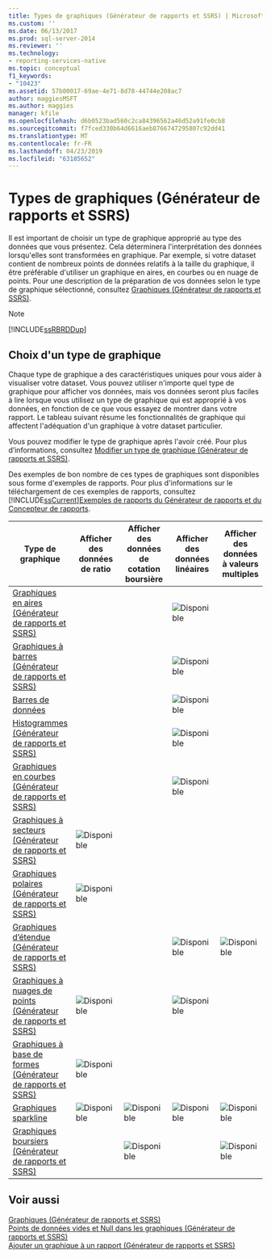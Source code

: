 ```yaml
---
title: Types de graphiques (Générateur de rapports et SSRS) | Microsoft Docs
ms.custom: ''
ms.date: 06/13/2017
ms.prod: sql-server-2014
ms.reviewer: ''
ms.technology:
- reporting-services-native
ms.topic: conceptual
f1_keywords:
- "10423"
ms.assetid: 57b00017-69ae-4e71-8d78-44744e208ac7
author: maggiesMSFT
ms.author: maggies
manager: kfile
ms.openlocfilehash: d6b0523bad560c2ca84396562a46d52a91fe0cb8
ms.sourcegitcommit: f7fced330b64d6616aeb8766747295807c92dd41
ms.translationtype: MT
ms.contentlocale: fr-FR
ms.lasthandoff: 04/23/2019
ms.locfileid: "63185652"
---
```

# <a name="chart-types-report-builder-and-ssrs"></a>Types de graphiques (Générateur de rapports et SSRS)
  Il est important de choisir un type de graphique approprié au type des données que vous présentez. Cela déterminera l'interprétation des données lorsqu'elles sont transformées en graphique. Par exemple, si votre dataset contient de nombreux points de données relatifs à la taille du graphique, il être préférable d'utiliser un graphique en aires, en courbes ou en nuage de points. Pour une description de la préparation de vos données selon le type de graphique sélectionné, consultez [Graphiques &#40;Générateur de rapports et SSRS&#41;](charts-report-builder-and-ssrs.md).  
  
> [!NOTE]  
>  [!INCLUDE[ssRBRDDup](../../includes/ssrbrddup-md.md)]  
  
## <a name="choosing-a-chart-type"></a>Choix d'un type de graphique  
 Chaque type de graphique a des caractéristiques uniques pour vous aider à visualiser votre dataset. Vous pouvez utiliser n'importe quel type de graphique pour afficher vos données, mais vos données seront plus faciles à lire lorsque vous utilisez un type de graphique qui est approprié à vos données, en fonction de ce que vous essayez de montrer dans votre rapport. Le tableau suivant résume les fonctionnalités de graphique qui affectent l'adéquation d'un graphique à votre dataset particulier.  
  
 Vous pouvez modifier le type de graphique après l'avoir créé. Pour plus d’informations, consultez [Modifier un type de graphique &#40;Générateur de rapports et SSRS&#41;](change-a-chart-type-report-builder-and-ssrs.md).  
  
 Des exemples de bon nombre de ces types de graphiques sont disponibles sous forme d'exemples de rapports. Pour plus d'informations sur le téléchargement de ces exemples de rapports, consultez [!INCLUDE[ssCurrent](../../includes/sscurrent-md.md)][Exemples de rapports du Générateur de rapports et du Concepteur de rapports](https://go.microsoft.com/fwlink/?LinkId=198283).  
  
|Type de graphique|Afficher des données de ratio|Afficher des données de cotation boursière|Afficher des données linéaires|Afficher des données à valeurs multiples|  
|----------------|------------------------|------------------------|-------------------------|-------------------------------|  
|[Graphiques en aires &#40;Générateur de rapports et SSRS&#41;](area-charts-report-builder-and-ssrs.md)|||![Disponible](../media/greencheck.gif "Disponible")||  
|[Graphiques à barres &#40;Générateur de rapports et SSRS&#41;](bar-charts-report-builder-and-ssrs.md)|||![Disponible](../media/greencheck.gif "Disponible")||  
|[Barres de données](sparklines-and-data-bars-report-builder-and-ssrs.md)|||![Disponible](../media/greencheck.gif "Disponible")||  
|[Histogrammes &#40;Générateur de rapports et SSRS&#41;](column-charts-report-builder-and-ssrs.md)|||![Disponible](../media/greencheck.gif "Disponible")||  
|[Graphiques en courbes &#40;Générateur de rapports et SSRS&#41;](line-charts-report-builder-and-ssrs.md)|||![Disponible](../media/greencheck.gif "Disponible")||  
|[Graphiques à secteurs (Générateur de rapports et SSRS)](pie-charts-report-builder-and-ssrs.md)|![Disponible](../media/greencheck.gif "Disponible")||||  
|[Graphiques polaires &#40;Générateur de rapports et SSRS&#41;](polar-charts-report-builder-and-ssrs.md)|![Disponible](../media/greencheck.gif "Disponible")||||  
|[Graphiques d’étendue &#40;Générateur de rapports et SSRS&#41;](range-charts-report-builder-and-ssrs.md)|||![Disponible](../media/greencheck.gif "Disponible")|![Disponible](../media/greencheck.gif "Disponible")|  
|[Graphiques à nuages de points &#40;Générateur de rapports et SSRS&#41;](scatter-charts-report-builder-and-ssrs.md)|![Disponible](../media/greencheck.gif "Disponible")||![Disponible](../media/greencheck.gif "Disponible")||  
|[Graphiques à base de formes &#40;Générateur de rapports et SSRS&#41;](shape-charts-report-builder-and-ssrs.md)|![Disponible](../media/greencheck.gif "Disponible")||||  
|[Graphiques sparkline](sparklines-and-data-bars-report-builder-and-ssrs.md)|![Disponible](../media/greencheck.gif "Disponible")|![Disponible](../media/greencheck.gif "Disponible")|![Disponible](../media/greencheck.gif "Disponible")|![Disponible](../media/greencheck.gif "Disponible")|  
|[Graphiques boursiers &#40;Générateur de rapports et SSRS&#41;](stock-charts-report-builder-and-ssrs.md)||![Disponible](../media/greencheck.gif "Disponible")||![Disponible](../media/greencheck.gif "Disponible")|  
  
## <a name="see-also"></a>Voir aussi  
 [Graphiques &#40;Générateur de rapports et SSRS&#41;](charts-report-builder-and-ssrs.md)   
 [Points de données vides et Null dans les graphiques &#40;Générateur de rapports et SSRS&#41;](empty-and-null-data-points-in-charts-report-builder-and-ssrs.md)   
 [Ajouter un graphique à un rapport &#40;Générateur de rapports et SSRS&#41;](add-a-chart-to-a-report-report-builder-and-ssrs.md)  
  
  
